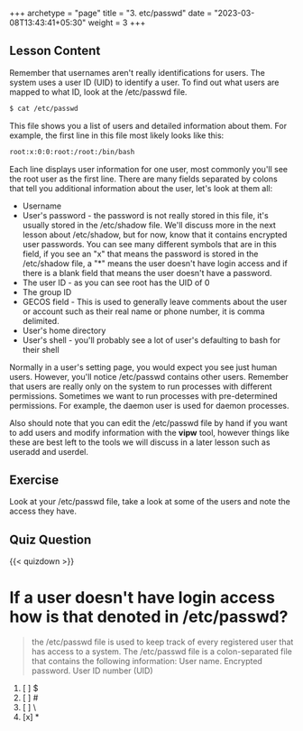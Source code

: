 +++
archetype = "page"
title = "3. etc/passwd"
date = "2023-03-08T13:43:41+05:30"
weight = 3
+++

## Lesson Content

Remember that usernames aren't really identifications for users. The system uses a user ID (UID) to identify a user. To find out what users are mapped to what ID, look at the /etc/passwd file. 

```bash
$ cat /etc/passwd
```

This file shows you a list of users and detailed information about them. For example, the first line in this file most likely looks like this:

```bash
root:x:0:0:root:/root:/bin/bash
```

Each line displays user information for one user, most commonly you'll see the root user as the first line. There are many fields separated by colons that tell you additional information about the user, let's look at them all:

- Username 
- User's password - the password is not really stored in this file, it's usually stored in the /etc/shadow file. We'll discuss more in the next lesson about /etc/shadow, but for now, know that it contains encrypted user passwords. You can see many different symbols that are in this field, if you see an "x" that means the password is stored in the /etc/shadow file, a "*" means the user doesn't have login access and if there is a blank field that means the user doesn't have a password. 
- The user ID - as you can see root has the UID of 0 
- The group ID 
- GECOS field - This is used to generally leave comments about the user or account such as their real name or phone number, it is comma delimited. 
- User's home directory 
- User's shell - you'll probably see a lot of user's defaulting to bash for their shell 


Normally in a user's setting page, you would expect you see just human users. However, you'll notice /etc/passwd contains other users. Remember that users are really only on the system to run processes with different permissions. Sometimes we want to run processes with pre-determined permissions. For example, the daemon user is used for daemon processes.

Also should note that you can edit the /etc/passwd file by hand if you want to add users and modify information with the **vipw** tool, however things like these are best left to the tools we will discuss in a later lesson such as useradd and userdel.

## Exercise

Look at your /etc/passwd file, take a look at some of the users and note the access they have. 

## Quiz Question

{{< quizdown >}}

# If a user doesn't have login access how is that denoted in /etc/passwd?

>  the /etc/passwd file is used to keep track of every registered user that has access to a system. The /etc/passwd file is a colon-separated file that contains the following information: User name. Encrypted password. User ID number (UID)

1. [ ] $
2. [ ] \#
3. [ ] \
4. [x] *